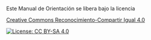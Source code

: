 Este Manual de Orientación se libera bajo la licencia

[Creative Commons Reconocimiento-Compartir Igual 4.0](http://creativecommons.org/licenses/by-sa/4.0/)

[![License: CC BY-SA 4.0](https://licensebuttons.net/l/by-sa/4.0/80x15.png)](http://creativecommons.org/licenses/by-sa/4.0/)
